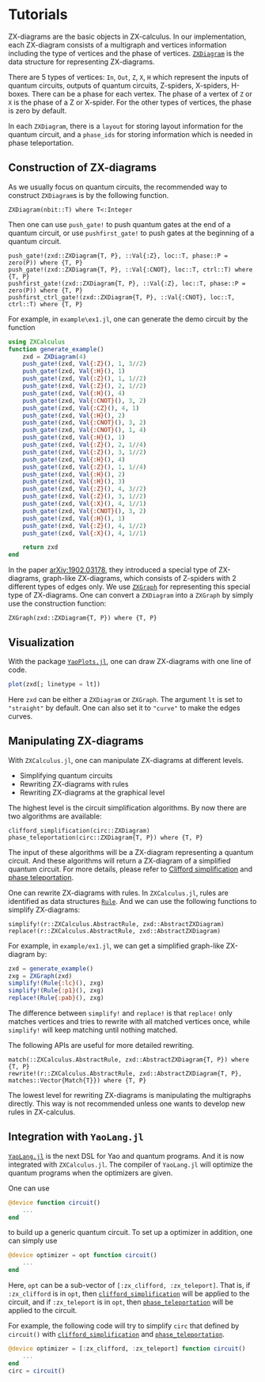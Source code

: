 # Tutorials

ZX-diagrams are the basic objects in ZX-calculus. In our implementation, each ZX-diagram consists of a multigraph and vertices information including the type of vertices and the phase of vertices. [`ZXDiagram`](@ref) is the data structure for representing
ZX-diagrams.

There are 5 types of vertices: `In`, `Out`, `Z`, `X`, `H` which represent the inputs of quantum circuits, outputs of quantum circuits, Z-spiders, X-spiders, H-boxes. There can be a phase for each vertex. The phase of a vertex of `Z` or `X` is the phase of a Z or X-spider. For the other types of vertices, the phase is zero by default.

In each `ZXDiagram`, there is a `layout` for storing layout information for the quantum circuit, and a `phase_ids` for storing information which is needed in phase teleportation.

## Construction of ZX-diagrams

As we usually focus on quantum circuits, the recommended way to construct `ZXDiagram`s is by the following function.
```@docs
ZXDiagram(nbit::T) where T<:Integer
```
Then one can use `push_gate!` to push quantum gates at the end of a quantum circuit, or use `pushfirst_gate!` to push gates at the beginning of a quantum circuit.
```@docs
push_gate!(zxd::ZXDiagram{T, P}, ::Val{:Z}, loc::T, phase::P = zero(P)) where {T, P}
push_gate!(zxd::ZXDiagram{T, P}, ::Val{:CNOT}, loc::T, ctrl::T) where {T, P}
pushfirst_gate!(zxd::ZXDiagram{T, P}, ::Val{:Z}, loc::T, phase::P = zero(P)) where {T, P}
pushfirst_ctrl_gate!(zxd::ZXDiagram{T, P}, ::Val{:CNOT}, loc::T, ctrl::T) where {T, P}
```

For example, in `example\ex1.jl`, one can generate the demo circuit by the function
```julia
using ZXCalculus
function generate_example()
    zxd = ZXDiagram(4)
    push_gate!(zxd, Val{:Z}(), 1, 3//2)
    push_gate!(zxd, Val{:H}(), 1)
    push_gate!(zxd, Val{:Z}(), 1, 1//2)
    push_gate!(zxd, Val{:Z}(), 2, 1//2)
    push_gate!(zxd, Val{:H}(), 4)
    push_gate!(zxd, Val{:CNOT}(), 3, 2)
    push_gate!(zxd, Val{:CZ}(), 4, 1)
    push_gate!(zxd, Val{:H}(), 2)
    push_gate!(zxd, Val{:CNOT}(), 3, 2)
    push_gate!(zxd, Val{:CNOT}(), 1, 4)
    push_gate!(zxd, Val{:H}(), 1)
    push_gate!(zxd, Val{:Z}(), 2, 1//4)
    push_gate!(zxd, Val{:Z}(), 3, 1//2)
    push_gate!(zxd, Val{:H}(), 4)
    push_gate!(zxd, Val{:Z}(), 1, 1//4)
    push_gate!(zxd, Val{:H}(), 2)
    push_gate!(zxd, Val{:H}(), 3)
    push_gate!(zxd, Val{:Z}(), 4, 3//2)
    push_gate!(zxd, Val{:Z}(), 3, 1//2)
    push_gate!(zxd, Val{:X}(), 4, 1//1)
    push_gate!(zxd, Val{:CNOT}(), 3, 2)
    push_gate!(zxd, Val{:H}(), 1)
    push_gate!(zxd, Val{:Z}(), 4, 1//2)
    push_gate!(zxd, Val{:X}(), 4, 1//1)

    return zxd
end
```

In the paper [arXiv:1902.03178](https://arxiv.org/abs/1902.03178), they introduced a special type of ZX-diagrams, graph-like ZX-diagrams, which consists of Z-spiders with 2 different types of edges only. We use [`ZXGraph`](@ref) for representing this special type of ZX-diagrams. One can convert a `ZXDiagram` into a `ZXGraph` by simply use the construction function:
```@docs
ZXGraph(zxd::ZXDiagram{T, P}) where {T, P}
```


## Visualization

With the package [`YaoPlots.jl`](https://github.com/QuantumBFS/YaoPlots.jl), one can draw ZX-diagrams with one line of code.
```julia
plot(zxd[; linetype = lt])
```
Here `zxd` can be either a `ZXDiagram` or `ZXGraph`. The argument `lt` is set to `"straight"` by default. One can also set it to `"curve"` to make the edges curves.


## Manipulating ZX-diagrams

With `ZXCalculus.jl`, one can manipulate ZX-diagrams at different levels.
- Simplifying quantum circuits
- Rewriting ZX-diagrams with rules
- Rewriting ZX-diagrams at the graphical level

The highest level is the circuit simplification algorithms. By now there are two algorithms are available:
```@docs
clifford_simplification(circ::ZXDiagram)
phase_teleportation(circ::ZXDiagram{T, P}) where {T, P}
```
The input of these algorithms will be a ZX-diagram representing a quantum circuit. And these algorithms will return a ZX-diagram of a simplified quantum circuit. For more details, please refer to [Clifford simplification](https://arxiv.org/abs/1902.03178) and [phase teleportation](https://arxiv.org/abs/1903.10477).

One can rewrite ZX-diagrams with rules. In `ZXCalculus.jl`, rules are identified as data structures [`Rule`](@ref). And we can use the following functions to simplify ZX-diagrams:
```@docs
simplify!(r::ZXCalculus.AbstractRule, zxd::AbstractZXDiagram)
replace!(r::ZXCalculus.AbstractRule, zxd::AbstractZXDiagram)
```
For example, in `example/ex1.jl`, we can get a simplified graph-like ZX-diagram by:
```julia
zxd = generate_example()
zxg = ZXGraph(zxd)
simplify!(Rule{:lc}(), zxg)
simplify!(Rule{:p1}(), zxg)
replace!(Rule{:pab}(), zxg)
```

The difference between `simplify!` and `replace!` is that `replace!` only matches vertices and tries to rewrite with all matched vertices once, while `simplify!` will keep matching until nothing matched.

The following APIs are useful for more detailed rewriting.
```@docs
match(::ZXCalculus.AbstractRule, zxd::AbstractZXDiagram{T, P}) where {T, P}
rewrite!(r::ZXCalculus.AbstractRule, zxd::AbstractZXDiagram{T, P}, matches::Vector{Match{T}}) where {T, P}
```

The lowest level for rewriting ZX-diagrams is manipulating the multigraphs directly. This way is not recommended unless one wants to develop new rules in ZX-calculus.


## Integration with `YaoLang.jl`

[`YaoLang.jl`](https://github.com/QuantumBFS/YaoLang.jl) is the next DSL for Yao and quantum programs. And it is now integrated with `ZXCalculus.jl`. The compiler of `YaoLang.jl` will optimize the quantum programs when the optimizers are given.

One can use
```julia
@device function circuit()
    ...
end
```
to build up a generic quantum circuit. To set up a optimizer in addition, one can simply use
```julia
@device optimizer = opt function circuit()
    ...
end
```
Here, `opt` can be a sub-vector of `[:zx_clifford, :zx_teleport]`. That is, if `:zx_clifford` is in `opt`, then [`clifford_simplification`](@ref) will be applied to the circuit, and if `:zx_teleport` is in `opt`, then [`phase_teleportation`](@ref) will be applied to the circuit.

For example, the following code will try to simplify `circ` that defined by `circuit()` with [`clifford_simplification`](@ref) and [`phase_teleportation`](@ref).
```julia
@device optimizer = [:zx_clifford, :zx_teleport] function circuit()
    ...
end
circ = circuit()
```
